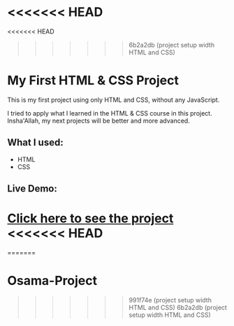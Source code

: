 <<<<<<< HEAD
=======
<<<<<<< HEAD
>>>>>>> 6b2a2db (project setup width HTML and CSS)
# My First HTML & CSS Project

This is my first project using only HTML and CSS, without any JavaScript.

I tried to apply what I learned in the HTML & CSS course in this project.  
Insha'Allah, my next projects will be better and more advanced.

## What I used:
- HTML
- CSS

## Live Demo:
[Click here to see the project](https://mohamed-saied-dev.github.io/First-HTML-CSS-Project/)
<<<<<<< HEAD
=======
=======
# Osama-Project
>>>>>>> 991f74e (project setup width HTML and CSS)
>>>>>>> 6b2a2db (project setup width HTML and CSS)
